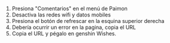 1) Presiona "Comentarios" en el menú de Paimon
2) Desactiva las redes wifi y datos mobiles
3) Presiona el botón de refrescar en la esquina superior derecha
4) Debería ocurrir un error en la pagina, copia el URL
5) Copia el URL y pégalo en genshin Wishes.
